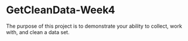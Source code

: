 # GetCleanData-Week4
The purpose of this project is to demonstrate your ability to collect, work with, and clean a data set.
